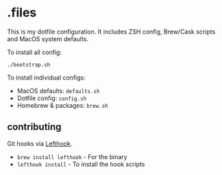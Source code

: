 # .files

This is my dotfile configuration. It includes ZSH config, Brew/Cask scripts and MacOS system defaults.

To install all config:

`./bootstrap.sh`

To install individual configs:

- MacOS defaults: `defaults.sh`
- Dotfile config: `config.sh`
- Homebrew & packages: `brew.sh`

## contributing

Git hooks via [Lefthook](https://github.com/evilmartians/lefthook).

- `brew install lefthook` - For the binary
- `lefthook install` - To install the hook scripts

